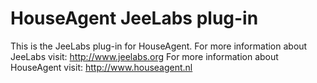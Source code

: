 HouseAgent JeeLabs plug-in
==========================
This is the JeeLabs plug-in for HouseAgent. For more information about JeeLabs visit: http://www.jeelabs.org
For more information about HouseAgent visit: http://www.houseagent.nl